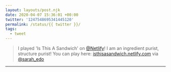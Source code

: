 ```yaml
---
layout: layouts/post.njk
date: 2020-04-07 15:36:01 +00:00
twitter: '1247548695341445120'
permalink: /status/{{ twitter }}/
tags: 
  - tweet
---
```


> I played 'Is This A Sandwich' on [@Netlify](https://twitter.com/Netlify)! I am an ingredient purist, structure purist! You can play here: [isthisasandwich.netlify.com](https://isthisasandwich.netlify.com/) via [@sarah_edo](https://twitter.com/sarah_edo)


---
